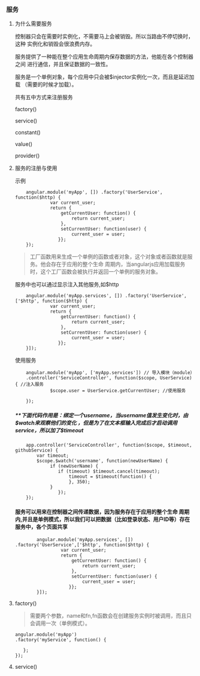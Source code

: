 ### 服务

1. 为什么需要服务

    控制器只会在需要时实例化，不需要马上会被销毁。所以当路由不停切换时，这种
    实例化和销毁会很浪费内存。

    服务提供了一种能在整个应用生命周期内保存数据的方法，他能在各个控制器之间
    进行通信，并且保证数据的一致性。

    服务是一个单例对象，每个应用中只会被$injector实例化一次，而且是延迟加载
    （需要的时候才加载）。

    共有五中方式来注册服务

    factory()

    service()

    constant()

    value()

    provider()

2. 服务的注册与使用

    示例

    ```
        angular.module('myApp', []) .factory('UserService', function($http) {
                 var current_user;
                 return {
                     getCurrentUser: function() {
                         return current_user;
                     },
                     setCurrentUser: function(user) {
                         current_user = user;
                    }};
        });
    ```
    >工厂函数用来生成一个单例的函数或者对象，这个对象或者函数就是服务。他会存在于应用的整个生命
    周期内，当angularjs应用加载服务时，这个工厂函数会被执行并返回一个单例的服务对象。

    服务中也可以通过显示注入其他服务,如$http

    ```
        angular.module('myApp.services', []) .factory('UserService',['$http', function($http) {
                 var current_user;
                 return {
                     getCurrentUser: function() {
                         return current_user;
                     },
                     setCurrentUser: function(user) {
                         current_user = user;
                    }};
        }]);
    ```

    使用服务

    ```
        angular.module('myApp', ['myApp.services']) // 导入模块（module）
        .controller('ServiceController', function($scope, UserService) { //注入服务
                 $scope.user = UserService.getCurrentUser; //使用服务

        });
    ```

    <h5>**下面代码作用是：绑定一个username，当username值发生变化时，由$watch来观察他们的变化
    ，但是为了在文本框输入完成后才启动调用service，所以加了$timeout</h5>


    ```
        app.controller('ServiceController', function($scope, $timeout, githubService) {
            var timeout;
            $scope.$watch('username', function(newUserName) {
                 if (newUserName) {
                    if (timeout) $timeout.cancel(timeout);
                        timeout = $timeout(function() {
                        }, 350);
                 }
                    });
        });
    ```

    <h4 stype="color:red">服务可以用来在控制器之间传递数据，因为服务存在于应用的整个生命
    周期内,并且是单例模式，所以我们可以把数据（比如登录状态、用户ID等）存在服务中，各个页面共享</h4>

    ```
            angular.module('myApp.services', []) .factory('UserService',['$http', function($http) {
                     var current_user;
                     return {
                         getCurrentUser: function() {
                             return current_user;
                         },
                         setCurrentUser: function(user) {
                             current_user = user;
                        }};
            }]);

    ```
3. factory()

    >需要两个参数，name和fn,fn函数会在创建服务实例时被调用，而且只会调用一次（单例模式）。

    ```
    angular.module('myApp')
    .factory('myService', function() {

       };
    });
    ```

4. service()


